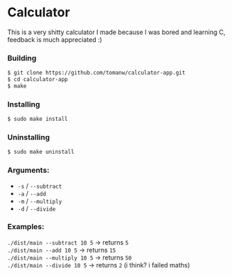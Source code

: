 # Calculator
This is a very shitty calculator I made because I was bored and learning C, feedback is much appreciated :)

### Building
```sh
$ git clone https://github.com/tomanw/calculator-app.git
$ cd calculator-app
$ make
```
### Installing
```sh
$ sudo make install
```
### Uninstalling
```sh
$ sudo make uninstall
```
### Arguments:
- `-s` / `--subtract`
- `-a` / `--add`
- `-m` / `--multiply`
- `-d` / `--divide`
### Examples:
`./dist/main --subtract 10 5` -> returns `5`\
`./dist/main --add 10 5` -> returns `15`\
`./dist/main --multiply 10 5` -> returns `50`\
`./dist/main --divide 10 5` -> returns `2` (i think? i failed maths)
